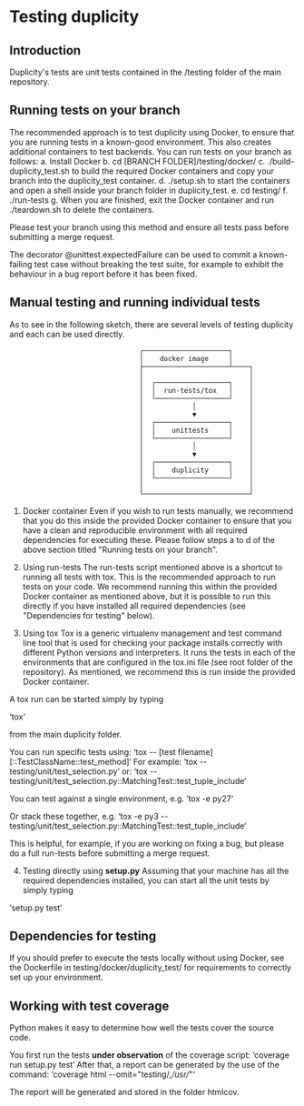 # Testing duplicity

## Introduction
Duplicity's tests are unit tests contained in the /testing folder of the main repository.

## Running tests on your branch
The recommended approach is to test duplicity using Docker, to ensure that you are running tests in a known-good
environment. This also creates additional containers to test backends. You can run tests on your branch as follows:
a. Install Docker
b. cd [BRANCH FOLDER]/testing/docker/
c. ./build-duplicity_test.sh to build the required Docker containers and copy your branch into
   the duplicity_test container.
d. ./setup.sh to start the containers and open a shell inside your branch folder in duplicity_test.
e. cd testing/
f. ./run-tests
g. When you are finished, exit the Docker container and run ./teardown.sh to delete the containers.

Please test your branch using this method and ensure all tests pass before submitting a merge request.

The decorator @unittest.expectedFailure can be used to commit a known-failing test case without breaking the test suite,
for example to exhibit the behaviour in a bug report before it has been fixed.

## Manual testing and running individual tests
As to see in the following sketch, there are several levels of testing duplicity and each can be used directly.

                                    ┌─────────────────────┐
                                    │    docker image     │
                                    ├─────────────────────┴────┐
                                    │                          │
                                    │  ┌──────────────────┐    │
                                    │  │  run-tests/tox   │    │
                                    │  └──────────────────┘    │
                                    │            │             │
                                    │            ▼             │
                                    │  ┌──────────────────┐    │
                                    │  │    unittests     │    │
                                    │  └──────────────────┘    │
                                    │            │             │
                                    │            ▼             │
                                    │  ┌──────────────────┐    │
                                    │  │    duplicity     │    │
                                    │  └──────────────────┘    │
                                    │                          │
                                    └──────────────────────────┘

1. Docker container
Even if you wish to run tests manually, we recommend that you do this inside the provided Docker container to ensure
that you have a clean and reproducible environment with all required dependencies for executing these. Please follow
steps a to d of the above section titled "Running tests on your branch".

2. Using run-tests
The run-tests script mentioned above is a shortcut to running all tests with tox. This is the recommended approach to
run tests on your code. We recommend running this within the provided Docker container as mentioned above, but it is
possible to run this directly if you have installed all required dependencies (see "Dependencies for testing" below).

3. Using tox
Tox is a generic virtualenv management and test command line tool that is used for checking your package installs
correctly with different Python versions and interpreters. It runs the tests in each of the environments that are
configured in the tox.ini file (see root folder of the repository). As mentioned, we recommend this is run inside the
provided Docker container.

A tox run can be started simply by typing

‘tox‘

from the main duplicity folder.

You can run specific tests using:
‘tox -- [test filename][::TestClassName::test_method]‘
For example:
‘tox -- testing/unit/test_selection.py‘
or:
‘tox -- testing/unit/test_selection.py::MatchingTest::test_tuple_include‘

You can test against a single environment, e.g.
‘tox -e py27‘

Or stack these together, e.g.
‘tox -e py3 -- testing/unit/test_selection.py::MatchingTest::test_tuple_include‘

This is helpful, for example, if you are working on fixing a bug, but please do a full run-tests before submitting a
merge request.

4. Testing directly using __setup.py__
Assuming that your machine has all the required dependencies installed, you can start all the unit tests by simply typing

‘setup.py test‘

## Dependencies for testing
If you should prefer to execute the tests locally without using Docker, see the Dockerfile in
testing/docker/duplicity_test/
for requirements to correctly set up your environment.

## Working with test coverage
Python makes it easy to determine how well the tests cover the source code.

You first run the tests __under observation__ of the coverage script:
‘coverage run setup.py test‘
After that, a report can be generated by the use of the command:
‘coverage html --omit="testing/*,/usr/*"‘

The report will be generated and stored in the folder htmlcov.

